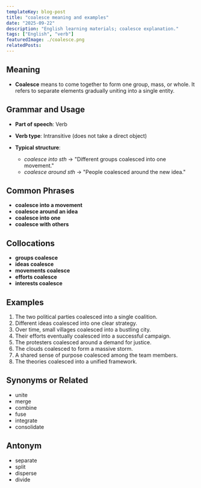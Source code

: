 ```yaml
---
templateKey: blog-post
title: "coalesce meaning and examples"
date: "2025-09-22"
description: "English learning materials; coalesce explanation."
tags: ["English", "verb"]
featuredImage: ./coalesce.png
relatedPosts:
---
```


## Meaning

- **Coalesce** means to come together to form one group, mass, or whole. It refers to separate elements gradually uniting into a single entity.

## Grammar and Usage

- **Part of speech**: Verb
- **Verb type**: Intransitive (does not take a direct object)
- **Typical structure**:

  - _coalesce into sth_ → "Different groups coalesced into one movement."
  - _coalesce around sth_ → "People coalesced around the new idea."

## Common Phrases

- **coalesce into a movement**
- **coalesce around an idea**
- **coalesce into one**
- **coalesce with others**

## Collocations

- **groups coalesce**
- **ideas coalesce**
- **movements coalesce**
- **efforts coalesce**
- **interests coalesce**

## Examples

1. The two political parties coalesced into a single coalition.
2. Different ideas coalesced into one clear strategy.
3. Over time, small villages coalesced into a bustling city.
4. Their efforts eventually coalesced into a successful campaign.
5. The protesters coalesced around a demand for justice.
6. The clouds coalesced to form a massive storm.
7. A shared sense of purpose coalesced among the team members.
8. The theories coalesced into a unified framework.

## Synonyms or Related

- unite
- merge
- combine
- fuse
- integrate
- consolidate

## Antonym

- separate
- split
- disperse
- divide
